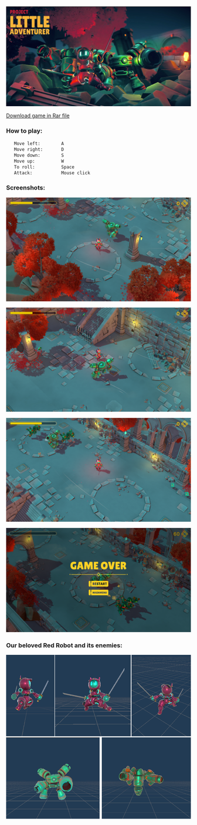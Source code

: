 ![](https://github.com/DamianPyCoder/Game___Unity___RedRobot/blob/main/picts/8.png)


[Download game in Rar file](https://github.com/DamianPyCoder/Game___Unity___RedRobot/tree/main/code)  


### How to play:
```
   Move left:        A
   Move right:       D
   Move down:        S
   Move up:          W
   To roll:          Space
   Attack:           Mouse click
```



### Screenshots:
![](https://github.com/DamianPyCoder/Game___Unity___RedRobot/blob/main/picts/robot2.png)

![](https://github.com/DamianPyCoder/Game___Unity___RedRobot/blob/main/picts/robot3.png)

![](https://github.com/DamianPyCoder/Game___Unity___RedRobot/blob/main/picts/robot4.png)

![](https://github.com/DamianPyCoder/Game___Unity___RedRobot/blob/main/picts/robot6.png)  


### Our beloved Red Robot and its enemies:
![](https://github.com/DamianPyCoder/Game___Unity___RedRobot/blob/main/picts/prota.png)
![](https://github.com/DamianPyCoder/Game___Unity___RedRobot/blob/main/picts/enemy.png)  


## 

